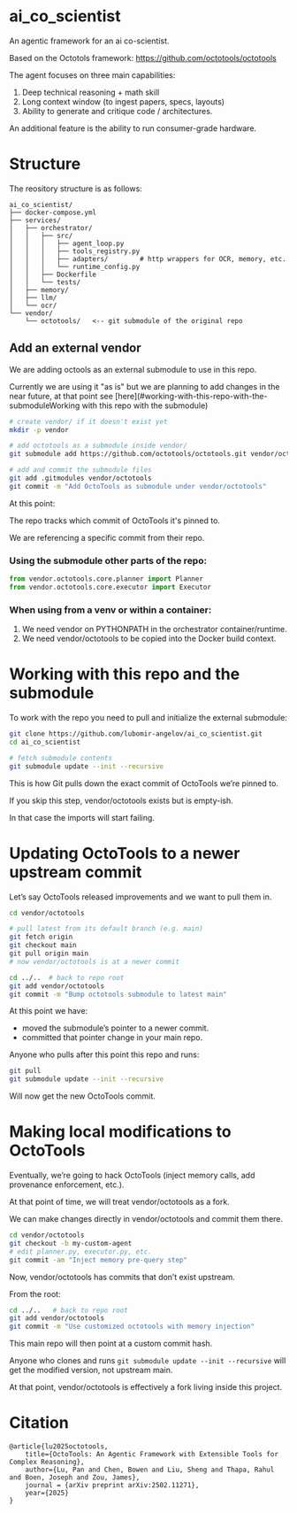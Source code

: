 # ai_co_scientist
An agentic framework for an ai co-scientist. 

Based on the Octotols framework: https://github.com/octotools/octotools

The agent focuses on three main capabilities: 
  1. Deep technical reasoning + math skill
  2. Long context window (to ingest papers, specs, layouts)
  3. Ability to generate and critique code / architectures.
  
An additional feature is the ability to run consumer-grade hardware.

# Structure
The reository structure is as follows:

```
ai_co_scientist/
├── docker-compose.yml
├── services/
│   ├── orchestrator/
│   │   ├── src/
│   │   │   ├── agent_loop.py
│   │   │   ├── tools_registry.py
│   │   │   ├── adapters/        # http wrappers for OCR, memory, etc.
│   │   │   └── runtime_config.py
│   │   ├── Dockerfile
│   │   └── tests/
│   ├── memory/
│   ├── llm/
│   └── ocr/
└── vendor/
    └── octotools/   <-- git submodule of the original repo
```

## Add an external vendor
We are adding octools as an external submodule to use in this repo. 

Currently we are using it "as is" but we are planning to add changes in the near future, at that point see [here](#working-with-this-repo-with-the-submoduleWorking with this repo with the submodule)

```bash
# create vendor/ if it doesn't exist yet
mkdir -p vendor

# add octotools as a submodule inside vendor/
git submodule add https://github.com/octotools/octotools.git vendor/octotools

# add and commit the submodule files
git add .gitmodules vendor/octotools
git commit -m "Add OctoTools as submodule under vendor/octotools"
```

At this point:

The repo tracks which commit of OctoTools it's pinned to.

We are referencing a specific commit from their repo.


### Using the submodule other parts of the repo:

```python
from vendor.octotools.core.planner import Planner
from vendor.octotools.core.executor import Executor
```


### When using from a venv or within a container:

1. We need vendor on PYTHONPATH in the orchestrator container/runtime.
2. We need vendor/octotools to be copied into the Docker build context.


# Working with this repo and the submodule

To work with the repo you need to pull and initialize the external submodule:

```bash
git clone https://github.com/lubomir-angelov/ai_co_scientist.git 
cd ai_co_scientist

# fetch submodule contents
git submodule update --init --recursive
```

This is how Git pulls down the exact commit of OctoTools we’re pinned to.

If you skip this step, vendor/octotools exists but is empty-ish. 

In that case the imports will start failing.

# Updating OctoTools to a newer upstream commit

Let’s say OctoTools released improvements and we want to pull them in.

```bash
cd vendor/octotools

# pull latest from its default branch (e.g. main)
git fetch origin
git checkout main
git pull origin main
# now vendor/octotools is at a newer commit

cd ../..  # back to repo root
git add vendor/octotools
git commit -m "Bump octotools submodule to latest main"
```

At this point we have: 

- moved the submodule’s pointer to a newer commit.
- committed that pointer change in your main repo.

Anyone who pulls after this point this repo and runs:

```bash
git pull
git submodule update --init --recursive
```

Will now get the new OctoTools commit.


# Making local modifications to OctoTools

Eventually, we’re going to hack OctoTools (inject memory calls, add provenance enforcement, etc.).

At that point of time, we will treat vendor/octotools as a fork.

We can make changes directly in vendor/octotools and commit them there.

```bash
cd vendor/octotools
git checkout -b my-custom-agent
# edit planner.py, executor.py, etc.
git commit -am "Inject memory pre-query step"
```


Now, vendor/octotools has commits that don’t exist upstream.

From the root:

```bash
cd ../..   # back to repo root
git add vendor/octotools
git commit -m "Use customized octotools with memory injection"
```

This main repo will then point at a custom commit hash. 

Anyone who clones and runs 
```git submodule update --init --recursive``` will get the modified version, not upstream main.

At that point, vendor/octotools is effectively a fork living inside this project.

# Citation

```
@article{lu2025octotools,
    title={OctoTools: An Agentic Framework with Extensible Tools for Complex Reasoning},
    author={Lu, Pan and Chen, Bowen and Liu, Sheng and Thapa, Rahul and Boen, Joseph and Zou, James},
    journal = {arXiv preprint arXiv:2502.11271},
    year={2025}
}
```
